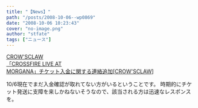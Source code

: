 ```yaml
---
title: "【News】"
path: "/posts/2008-10-06--wp0869"
date: "2008-10-06 10:23:43"
cover: "no-image.png"
author: "stfate"
tags: ["ニュース"]
---
```


<style type="text/css">
<!--
p {white-space: pre-wrap};
-->
</style>

<a class="topics" href="http://live.crowsclaw.info/081013/" target="_blank">CROW'SCLAW 「CROSSFIRE LIVE AT MORGANA」チケット入金に関する連絡追加</a><span class="junre">[<a href="http://www.crowsclaw.info/" target="_blank">CROW'SCLAW</a>]</span>
<div class="news">10/6現在でまだ入金確認が取れてない方がいるということです。
時期的にチケット発送に支障を来しかねないそうなので、該当される方は迅速なレスポンスを。</div>
